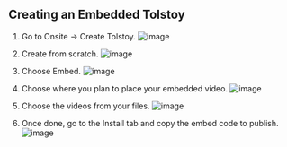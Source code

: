 ## Creating an Embedded Tolstoy

1. Go to Onsite -> Create Tolstoy.
   ![image](https://github.com/user-attachments/assets/456f2d8f-f17d-4bea-ba4d-4fa18f87f4e4)

2. Create from scratch.
   ![image](https://github.com/user-attachments/assets/79ff0aae-8238-41bc-b9ac-400192190093)

3. Choose Embed.
   ![image](https://github.com/user-attachments/assets/106c8310-7115-4975-a643-fc6cb91510a0)

4. Choose where you plan to place your embedded video.
   ![image](https://github.com/user-attachments/assets/97925e86-7887-4d03-9fa8-654ef6f826d4)

5. Choose the videos from your files.
   ![image](https://github.com/user-attachments/assets/685af7a5-597f-4b32-ae07-0c27bda431d1)

6. Once done, go to the Install tab and copy the embed code to publish.
   ![image](https://github.com/user-attachments/assets/95e8518f-ee01-43a3-9b3e-72fea7317f95)
